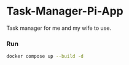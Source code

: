 # Task-Manager-Pi-App
Task manager for me and my wife to use.

### Run
```bash
docker compose up --build -d